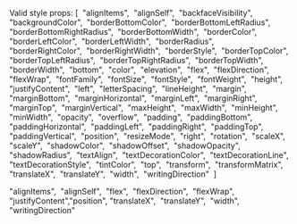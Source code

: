 Valid style props: [  "alignItems",  "alignSelf",  "backfaceVisibility",  "backgroundColor",  "borderBottomColor",  "borderBottomLeftRadius",  "borderBottomRightRadius",  "borderBottomWidth",  "borderColor",  "borderLeftColor",  "borderLeftWidth",  "borderRadius",  "borderRightColor",  "borderRightWidth",  "borderStyle",  "borderTopColor",  "borderTopLeftRadius",  "borderTopRightRadius",  "borderTopWidth",  "borderWidth",  "bottom",  "color",  "elevation",  "flex",  "flexDirection",  "flexWrap",  "fontFamily",  "fontSize",  "fontStyle",  "fontWeight",  "height",  "justifyContent",  "left",  "letterSpacing",  "lineHeight",  "margin",  "marginBottom",  "marginHorizontal",  "marginLeft",  "marginRight",  "marginTop",  "marginVertical",  "maxHeight",  "maxWidth",  "minHeight",  "minWidth",  "opacity",  "overflow",  "padding",  "paddingBottom",  "paddingHorizontal",  "paddingLeft",  "paddingRight",  "paddingTop",  "paddingVertical",  "position",  "resizeMode",  "right",  "rotation",  "scaleX",  "scaleY",  "shadowColor",  "shadowOffset",  "shadowOpacity",  "shadowRadius",  "textAlign",  "textDecorationColor",  "textDecorationLine",  "textDecorationStyle",  "tintColor",  "top",  "transform",  "transformMatrix",  "translateX",  "translateY",  "width",  "writingDirection"  ]


"alignItems",  "alignSelf", 
"flex",  "flexDirection",  "flexWrap", 
"justifyContent","position",
 "translateX",  "translateY",  "width",  "writingDirection" 